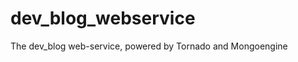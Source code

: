 dev_blog_webservice
===================

The dev_blog web-service, powered by Tornado and Mongoengine
